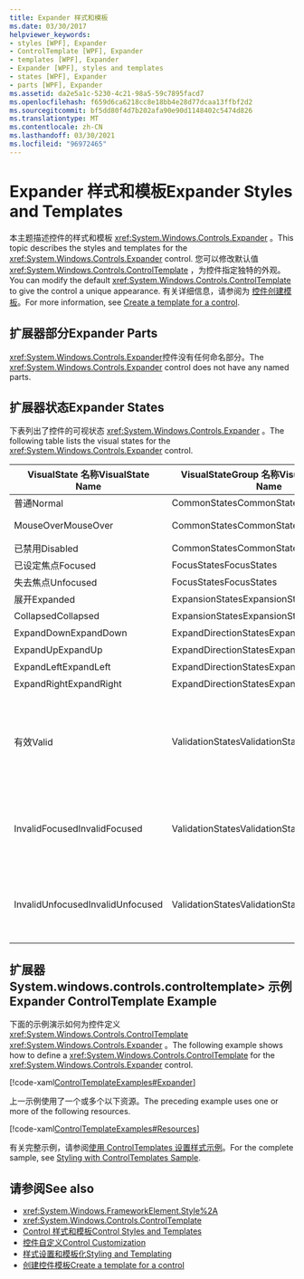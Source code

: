 ```yaml
---
title: Expander 样式和模板
ms.date: 03/30/2017
helpviewer_keywords:
- styles [WPF], Expander
- ControlTemplate [WPF], Expander
- templates [WPF], Expander
- Expander [WPF], styles and templates
- states [WPF], Expander
- parts [WPF], Expander
ms.assetid: da2e5a1c-5230-4c21-98a5-59c7895facd7
ms.openlocfilehash: f659d6ca6218cc8e18bb4e28d77dcaa13ffbf2d2
ms.sourcegitcommit: bf5dd80f4d7b202afa90e90d1148402c5474d826
ms.translationtype: MT
ms.contentlocale: zh-CN
ms.lasthandoff: 03/30/2021
ms.locfileid: "96972465"
---
```

# <a name="expander-styles-and-templates"></a><span data-ttu-id="34f7b-102">Expander 样式和模板</span><span class="sxs-lookup"><span data-stu-id="34f7b-102">Expander Styles and Templates</span></span>
<span data-ttu-id="34f7b-103">本主题描述控件的样式和模板 <xref:System.Windows.Controls.Expander> 。</span><span class="sxs-lookup"><span data-stu-id="34f7b-103">This topic describes the styles and templates for the <xref:System.Windows.Controls.Expander> control.</span></span> <span data-ttu-id="34f7b-104">您可以修改默认值 <xref:System.Windows.Controls.ControlTemplate> ，为控件指定独特的外观。</span><span class="sxs-lookup"><span data-stu-id="34f7b-104">You can modify the default <xref:System.Windows.Controls.ControlTemplate> to give the control a unique appearance.</span></span> <span data-ttu-id="34f7b-105">有关详细信息，请参阅为 [控件创建模板](/dotnet/desktop-wpf/themes/how-to-create-apply-template)。</span><span class="sxs-lookup"><span data-stu-id="34f7b-105">For more information, see [Create a template for a control](/dotnet/desktop-wpf/themes/how-to-create-apply-template).</span></span>  
  
## <a name="expander-parts"></a><span data-ttu-id="34f7b-106">扩展器部分</span><span class="sxs-lookup"><span data-stu-id="34f7b-106">Expander Parts</span></span>  
 <span data-ttu-id="34f7b-107"><xref:System.Windows.Controls.Expander>控件没有任何命名部分。</span><span class="sxs-lookup"><span data-stu-id="34f7b-107">The <xref:System.Windows.Controls.Expander> control does not have any named parts.</span></span>  
  
## <a name="expander-states"></a><span data-ttu-id="34f7b-108">扩展器状态</span><span class="sxs-lookup"><span data-stu-id="34f7b-108">Expander States</span></span>  
 <span data-ttu-id="34f7b-109">下表列出了控件的可视状态 <xref:System.Windows.Controls.Expander> 。</span><span class="sxs-lookup"><span data-stu-id="34f7b-109">The following table lists the visual states for the <xref:System.Windows.Controls.Expander> control.</span></span>  
  
|<span data-ttu-id="34f7b-110">VisualState 名称</span><span class="sxs-lookup"><span data-stu-id="34f7b-110">VisualState Name</span></span>|<span data-ttu-id="34f7b-111">VisualStateGroup 名称</span><span class="sxs-lookup"><span data-stu-id="34f7b-111">VisualStateGroup Name</span></span>|<span data-ttu-id="34f7b-112">描述</span><span class="sxs-lookup"><span data-stu-id="34f7b-112">Description</span></span>|  
|-|-|-|  
|<span data-ttu-id="34f7b-113">普通</span><span class="sxs-lookup"><span data-stu-id="34f7b-113">Normal</span></span>|<span data-ttu-id="34f7b-114">CommonStates</span><span class="sxs-lookup"><span data-stu-id="34f7b-114">CommonStates</span></span>|<span data-ttu-id="34f7b-115">默认状态。</span><span class="sxs-lookup"><span data-stu-id="34f7b-115">The default state.</span></span>|  
|<span data-ttu-id="34f7b-116">MouseOver</span><span class="sxs-lookup"><span data-stu-id="34f7b-116">MouseOver</span></span>|<span data-ttu-id="34f7b-117">CommonStates</span><span class="sxs-lookup"><span data-stu-id="34f7b-117">CommonStates</span></span>|<span data-ttu-id="34f7b-118">鼠标指针悬停在控件上方。</span><span class="sxs-lookup"><span data-stu-id="34f7b-118">The mouse pointer is positioned over the control.</span></span>|  
|<span data-ttu-id="34f7b-119">已禁用</span><span class="sxs-lookup"><span data-stu-id="34f7b-119">Disabled</span></span>|<span data-ttu-id="34f7b-120">CommonStates</span><span class="sxs-lookup"><span data-stu-id="34f7b-120">CommonStates</span></span>|<span data-ttu-id="34f7b-121">已禁用控件。</span><span class="sxs-lookup"><span data-stu-id="34f7b-121">The control is disabled.</span></span>|  
|<span data-ttu-id="34f7b-122">已设定焦点</span><span class="sxs-lookup"><span data-stu-id="34f7b-122">Focused</span></span>|<span data-ttu-id="34f7b-123">FocusStates</span><span class="sxs-lookup"><span data-stu-id="34f7b-123">FocusStates</span></span>|<span data-ttu-id="34f7b-124">控件有焦点。</span><span class="sxs-lookup"><span data-stu-id="34f7b-124">The control has focus.</span></span>|  
|<span data-ttu-id="34f7b-125">失去焦点</span><span class="sxs-lookup"><span data-stu-id="34f7b-125">Unfocused</span></span>|<span data-ttu-id="34f7b-126">FocusStates</span><span class="sxs-lookup"><span data-stu-id="34f7b-126">FocusStates</span></span>|<span data-ttu-id="34f7b-127">控件没有焦点。</span><span class="sxs-lookup"><span data-stu-id="34f7b-127">The control does not have focus.</span></span>|  
|<span data-ttu-id="34f7b-128">展开</span><span class="sxs-lookup"><span data-stu-id="34f7b-128">Expanded</span></span>|<span data-ttu-id="34f7b-129">ExpansionStates</span><span class="sxs-lookup"><span data-stu-id="34f7b-129">ExpansionStates</span></span>|<span data-ttu-id="34f7b-130">控件已展开。</span><span class="sxs-lookup"><span data-stu-id="34f7b-130">The control is expanded.</span></span>|  
|<span data-ttu-id="34f7b-131">Collapsed</span><span class="sxs-lookup"><span data-stu-id="34f7b-131">Collapsed</span></span>|<span data-ttu-id="34f7b-132">ExpansionStates</span><span class="sxs-lookup"><span data-stu-id="34f7b-132">ExpansionStates</span></span>|<span data-ttu-id="34f7b-133">控件未展开。</span><span class="sxs-lookup"><span data-stu-id="34f7b-133">The control is not expanded.</span></span>|  
|<span data-ttu-id="34f7b-134">ExpandDown</span><span class="sxs-lookup"><span data-stu-id="34f7b-134">ExpandDown</span></span>|<span data-ttu-id="34f7b-135">ExpandDirectionStates</span><span class="sxs-lookup"><span data-stu-id="34f7b-135">ExpandDirectionStates</span></span>|<span data-ttu-id="34f7b-136">控件向下扩展。</span><span class="sxs-lookup"><span data-stu-id="34f7b-136">The control expands down.</span></span>|  
|<span data-ttu-id="34f7b-137">ExpandUp</span><span class="sxs-lookup"><span data-stu-id="34f7b-137">ExpandUp</span></span>|<span data-ttu-id="34f7b-138">ExpandDirectionStates</span><span class="sxs-lookup"><span data-stu-id="34f7b-138">ExpandDirectionStates</span></span>|<span data-ttu-id="34f7b-139">控件展开。</span><span class="sxs-lookup"><span data-stu-id="34f7b-139">The control expands up.</span></span>|  
|<span data-ttu-id="34f7b-140">ExpandLeft</span><span class="sxs-lookup"><span data-stu-id="34f7b-140">ExpandLeft</span></span>|<span data-ttu-id="34f7b-141">ExpandDirectionStates</span><span class="sxs-lookup"><span data-stu-id="34f7b-141">ExpandDirectionStates</span></span>|<span data-ttu-id="34f7b-142">控件向左扩展。</span><span class="sxs-lookup"><span data-stu-id="34f7b-142">The control expands left.</span></span>|  
|<span data-ttu-id="34f7b-143">ExpandRight</span><span class="sxs-lookup"><span data-stu-id="34f7b-143">ExpandRight</span></span>|<span data-ttu-id="34f7b-144">ExpandDirectionStates</span><span class="sxs-lookup"><span data-stu-id="34f7b-144">ExpandDirectionStates</span></span>|<span data-ttu-id="34f7b-145">控件向右展开。</span><span class="sxs-lookup"><span data-stu-id="34f7b-145">The control expands right.</span></span>|  
|<span data-ttu-id="34f7b-146">有效</span><span class="sxs-lookup"><span data-stu-id="34f7b-146">Valid</span></span>|<span data-ttu-id="34f7b-147">ValidationStates</span><span class="sxs-lookup"><span data-stu-id="34f7b-147">ValidationStates</span></span>|<span data-ttu-id="34f7b-148">控件使用 <xref:System.Windows.Controls.Validation> 类， <xref:System.Windows.Controls.Validation.HasError%2A?displayProperty=nameWithType> 附加属性为 `false` 。</span><span class="sxs-lookup"><span data-stu-id="34f7b-148">The control uses the <xref:System.Windows.Controls.Validation> class and the <xref:System.Windows.Controls.Validation.HasError%2A?displayProperty=nameWithType> attached property is `false`.</span></span>|  
|<span data-ttu-id="34f7b-149">InvalidFocused</span><span class="sxs-lookup"><span data-stu-id="34f7b-149">InvalidFocused</span></span>|<span data-ttu-id="34f7b-150">ValidationStates</span><span class="sxs-lookup"><span data-stu-id="34f7b-150">ValidationStates</span></span>|<span data-ttu-id="34f7b-151"><xref:System.Windows.Controls.Validation.HasError%2A?displayProperty=nameWithType>附加属性是 `true` 控件具有焦点。</span><span class="sxs-lookup"><span data-stu-id="34f7b-151">The <xref:System.Windows.Controls.Validation.HasError%2A?displayProperty=nameWithType> attached property is `true` has the control has focus.</span></span>|  
|<span data-ttu-id="34f7b-152">InvalidUnfocused</span><span class="sxs-lookup"><span data-stu-id="34f7b-152">InvalidUnfocused</span></span>|<span data-ttu-id="34f7b-153">ValidationStates</span><span class="sxs-lookup"><span data-stu-id="34f7b-153">ValidationStates</span></span>|<span data-ttu-id="34f7b-154"><xref:System.Windows.Controls.Validation.HasError%2A?displayProperty=nameWithType>附加属性是 `true` 控件没有焦点。</span><span class="sxs-lookup"><span data-stu-id="34f7b-154">The <xref:System.Windows.Controls.Validation.HasError%2A?displayProperty=nameWithType> attached property is `true` has the control does not have focus.</span></span>|  
  
## <a name="expander-controltemplate-example"></a><span data-ttu-id="34f7b-155">扩展器 System.windows.controls.controltemplate> 示例</span><span class="sxs-lookup"><span data-stu-id="34f7b-155">Expander ControlTemplate Example</span></span>  
 <span data-ttu-id="34f7b-156">下面的示例演示如何为控件定义 <xref:System.Windows.Controls.ControlTemplate> <xref:System.Windows.Controls.Expander> 。</span><span class="sxs-lookup"><span data-stu-id="34f7b-156">The following example shows how to define a <xref:System.Windows.Controls.ControlTemplate> for the <xref:System.Windows.Controls.Expander> control.</span></span>  
  
 [!code-xaml[ControlTemplateExamples#Expander](~/samples/snippets/csharp/VS_Snippets_Wpf/ControlTemplateExamples/CS/resources/expander.xaml#expander)]  
  
 <span data-ttu-id="34f7b-157">上一示例使用了一个或多个以下资源。</span><span class="sxs-lookup"><span data-stu-id="34f7b-157">The preceding example uses one or more of the following resources.</span></span>  
  
 [!code-xaml[ControlTemplateExamples#Resources](~/samples/snippets/csharp/VS_Snippets_Wpf/ControlTemplateExamples/CS/resources/shared.xaml#resources)]  
  
 <span data-ttu-id="34f7b-158">有关完整示例，请参阅[使用 ControlTemplates 设置样式示例](https://github.com/Microsoft/WPF-Samples/tree/master/Styles%20&%20Templates/IntroToStylingAndTemplating)。</span><span class="sxs-lookup"><span data-stu-id="34f7b-158">For the complete sample, see [Styling with ControlTemplates Sample](https://github.com/Microsoft/WPF-Samples/tree/master/Styles%20&%20Templates/IntroToStylingAndTemplating).</span></span>  
  
## <a name="see-also"></a><span data-ttu-id="34f7b-159">请参阅</span><span class="sxs-lookup"><span data-stu-id="34f7b-159">See also</span></span>

- <xref:System.Windows.FrameworkElement.Style%2A>
- <xref:System.Windows.Controls.ControlTemplate>
- [<span data-ttu-id="34f7b-160">Control 样式和模板</span><span class="sxs-lookup"><span data-stu-id="34f7b-160">Control Styles and Templates</span></span>](control-styles-and-templates.md)
- [<span data-ttu-id="34f7b-161">控件自定义</span><span class="sxs-lookup"><span data-stu-id="34f7b-161">Control Customization</span></span>](control-customization.md)
- [<span data-ttu-id="34f7b-162">样式设置和模板化</span><span class="sxs-lookup"><span data-stu-id="34f7b-162">Styling and Templating</span></span>](/dotnet/desktop-wpf/fundamentals/styles-templates-overview)
- [<span data-ttu-id="34f7b-163">创建控件模板</span><span class="sxs-lookup"><span data-stu-id="34f7b-163">Create a template for a control</span></span>](/dotnet/desktop-wpf/themes/how-to-create-apply-template)
